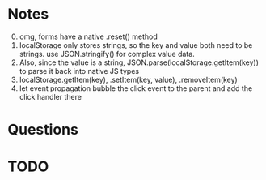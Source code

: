 # Notes

0. omg, forms have a native .reset() method
0. localStorage only stores strings, so the key and value both need to be strings. use JSON.stringify() for complex value data.
0. Also, since the value is a string, JSON.parse(localStorage.getItem(key)) to parse it back into native JS types
0. localStorage.getItem(key), .setItem(key, value), .removeItem(key)
0. let event propagation bubble the click event to the parent and add the click handler there

# Questions

# TODO

